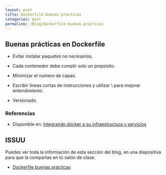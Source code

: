 ```yaml
---
layout: post
title: Dockerfile buenas prácticas
categories: post
permalink: /Blog/Dockerfile-buenas-practicas
---
```

## Buenas prácticas en Dockerfile

* Evitar instalar paquetes no necesarios.

* Cada contenedor debe cumplir solo un propósito.

* Minimizar el número de capas.

* Escribir líneas cortas de instrucciones y utilizar \ para mejorar entendimiento.

* Versionado.

### Referencias

* Disponible en: [Integrando docker a su infraestructura y servicios](https://mmorejon.io/curso/integrando-docker-a-su-infaestructura-y-servicios)

## ISSUU

Puedes ver toda la información de esta sección del blog, en una diapositiva para que la compartas en tú salón de clase.

* [Dockerfile buenas prácticas](https://issuu.com/johanse/docs/seccion-6-dockerfile-buenas-practicas.pptx)
